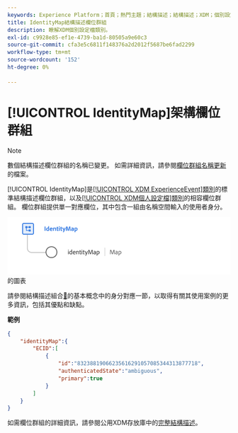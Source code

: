 ```yaml
---
keywords: Experience Platform；首頁；熱門主題；結構描述；結構描述；XDM；個別設定檔；欄位；結構描述；身分對應；身分對應；結構描述設計；對應；聯合結構描述；聯合
title: IdentityMap結構描述欄位群組
description: 瞭解XDM個別設定檔類別。
exl-id: c9928e85-ef1e-4739-ba1d-80505a9e60c3
source-git-commit: cfa3e5c6811f148376a2d2012f5687be6fad2299
workflow-type: tm+mt
source-wordcount: '152'
ht-degree: 0%

---
```


# [!UICONTROL IdentityMap]架構欄位群組

>[!NOTE]
>
>數個結構描述欄位群組的名稱已變更。 如需詳細資訊，請參閱[欄位群組名稱更新](../name-updates.md)的檔案。

[!UICONTROL IdentityMap]是[[!UICONTROL XDM ExperienceEvent]類別](../../classes/experienceevent.md)的標準結構描述欄位群組，以及[[!UICONTROL XDM個人設定檔]類別](../../classes/individual-profile.md)的相容欄位群組。 欄位群組提供單一對應欄位，其中包含一組由名稱空間輸入的使用者身分。

![&#x200B; [!UICONTROL IdentityMap]結構描述欄位群組](../../images/field-groups/identitymap.png)的圖表

請參閱結構描述組合[&#128279;](../../schema/composition.md#identityMap)的基本概念中的身分對應一節，以取得有關其使用案例的更多資訊，包括其優點和缺點。

**範例**

```JSON
{
    "identityMap":{
        "ECID":[
            {
                "id":"83238819066235616291057085344313877718",
                "authenticatedState":"ambiguous",
                "primary":true
            }
        ]
    }
}
```

如需欄位群組的詳細資訊，請參閱公用XDM存放庫中的[完整結構描述](https://github.com/adobe/xdm/blob/master/components/fieldgroups/shared/identitymap.schema.json)。
